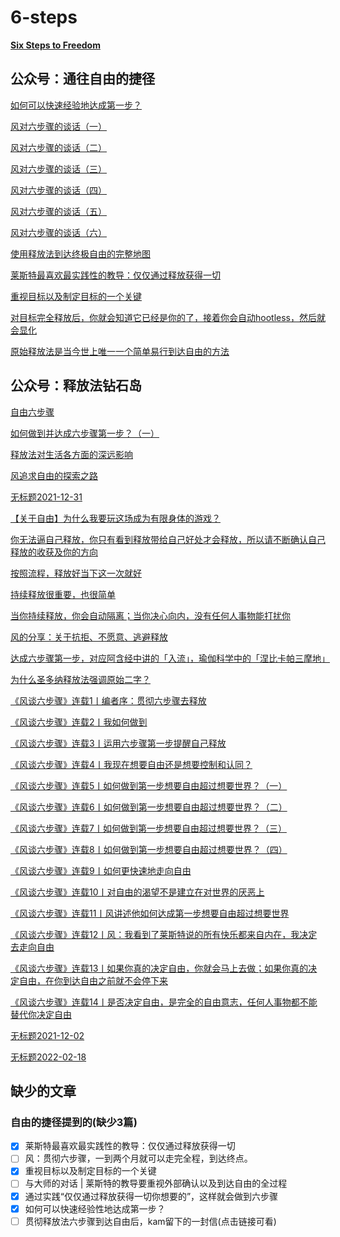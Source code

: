 # 6-steps

**[Six Steps to Freedom](Six%20Steps%20to%20Freedom%20自由六步.md)**

## 公众号：通往自由的捷径

[如何可以快速经验地达成第一步？](公众号自由的捷径/如何可以快速经验性地达成第一步？.md)

[风对六步骤的谈话（一）](公众号自由的捷径/风对六步骤的谈话（一）.md)

[风对六步骤的谈话（二）](公众号自由的捷径/风对六步骤的谈话（二）.md)

[风对六步骤的谈话（三）](公众号自由的捷径/风对六步骤的谈话（三）.md)

[风对六步骤的谈话（四）](公众号自由的捷径/风对六步骤的谈话（四）.md)

[风对六步骤的谈话（五）](公众号自由的捷径/风对六步骤的谈话（五）.md)

[风对六步骤的谈话（六）](公众号自由的捷径/风对六步骤的谈话（六）.md)

[使用释放法到达终极自由的完整地图](公众号自由的捷径/使用释放法到达终极自由的完整地图.md)

[莱斯特最喜欢最实践性的教导：仅仅通过释放获得一切](公众号自由的捷径/莱斯特最喜欢最实践性的教导：仅仅通过释放获得一切.md)

[重视目标以及制定目标的一个关键](公众号自由的捷径/重视目标以及制定目标的一个关键.md)

[对目标完全释放后，你就会知道它已经是你的了，接着你会自动hootless，然后就会显化](公众号自由的捷径/对目标完全释放后，你就会知道它已经是你的了，接着你会自动hootless，然后就会显化.md)

[原始释放法是当今世上唯一一个简单易行到达自由的方法](公众号自由的捷径/原始释放法是当今世上唯一一个简单易行到达自由的方法.md)

## 公众号：释放法钻石岛

[自由六步骤](公众号释放法钻石岛/自由六步骤.md)

[如何做到并达成六步骤第一步？（一）](公众号释放法钻石岛/如何做到并达成六步骤第一步？（一）.md)

[释放法对生活各方面的深远影响](公众号释放法钻石岛/释放法对生活各方面的深远影响.md)

[风追求自由的探索之路](公众号释放法钻石岛/风追求自由的探索之路.md)

[无标题2021-12-31](公众号释放法钻石岛/无标题2021-12-31.md)

[【关于自由】为什么我要玩这场成为有限身体的游戏？](公众号释放法钻石岛/【关于自由】为什么我要玩这场成为有限身体的游戏？.md)

[你无法逼自己释放，你只有看到释放带给自己好处才会释放，所以请不断确认自己释放的收获及你的方向](公众号释放法钻石岛/你无法逼自己释放，你只有看到释放带给自己好处才会释放，所以请不断确认自己释放的收获及你的方向.md)

[按照流程，释放好当下这一次就好](公众号释放法钻石岛/按照流程，释放好当下这一次就好.md)

[持续释放很重要，也很简单](公众号释放法钻石岛/持续释放很重要，也很简单.md)

[当你持续释放，你会自动隔离；当你决心向内，没有任何人事物能打扰你](公众号释放法钻石岛/当你持续释放，你会自动隔离；当你决心向内，没有任何人事物能打扰你.md)

[风的分享：关于抗拒、不愿意、逃避释放](公众号释放法钻石岛/风的分享：关于抗拒、不愿意、逃避释放.md)

[达成六步骤第一步，对应阿含经中讲的「入流」，瑜伽科学中的「涅比卡帕三摩地」](公众号释放法钻石岛/达成六步骤第一步，对应阿含经中讲的「入流」，瑜伽科学中的「涅比卡帕三摩地」.md)

[为什么圣多纳释放法强调原始二字？](公众号释放法钻石岛/什么圣多纳释放法强调原始二字？.md)

[《风谈六步骤》连载1丨编者序：贯彻六步骤去释放](公众号释放法钻石岛/《风谈六步骤》连载1丨编者序：贯彻六步骤去释放.md)

[《风谈六步骤》连载2丨我如何做到](公众号释放法钻石岛/《风谈六步骤》连载2丨我如何做到.md)

[《风谈六步骤》连载3丨运用六步骤第一步提醒自己释放](公众号释放法钻石岛/《风谈六步骤》连载3丨运用六步骤第一步提醒自己释放.md)

[《风谈六步骤》连载4丨我现在想要自由还是想要控制和认同？](公众号释放法钻石岛/《风谈六步骤》连载4丨我现在想要自由还是想要控制和认同？.md)

[《风谈六步骤》连载5丨如何做到第一步想要自由超过想要世界？（一）](公众号释放法钻石岛/《风谈六步骤》连载5丨如何做到第一步想要自由超过想要世界？（一）.md)

[《风谈六步骤》连载6丨如何做到第一步想要自由超过想要世界？（二）](公众号释放法钻石岛/《风谈六步骤》连载6丨如何做到第一步想要自由超过想要世界？（二）.md)

[《风谈六步骤》连载7丨如何做到第一步想要自由超过想要世界？（三）](公众号释放法钻石岛/《风谈六步骤》连载7丨如何做到第一步想要自由超过想要世界？（三）.md)

[《风谈六步骤》连载8丨如何做到第一步想要自由超过想要世界？（四）](公众号释放法钻石岛/《风谈六步骤》连载8丨如何做到第一步想要自由超过想要世界？（四）.md)

[《风谈六步骤》连载9丨如何更快速地走向自由](公众号释放法钻石岛/《风谈六步骤》连载9丨如何更快速地走向自由.md)

[《风谈六步骤》连载10丨对自由的渴望不是建立在对世界的厌恶上](公众号释放法钻石岛/《风谈六步骤》连载10丨对自由的渴望不是建立在对世界的厌恶上.md)

[《风谈六步骤》连载11丨风讲述他如何达成第一步想要自由超过想要世界](公众号释放法钻石岛/《风谈六步骤》连载11丨风讲述他如何达成第一步想要自由超过想要世界.md)

[《风谈六步骤》连载12丨风：我看到了莱斯特说的所有快乐都来自内在，我决定去走向自由](公众号释放法钻石岛/《风谈六步骤》连载12丨风：我看到了莱斯特说的所有快乐都来自内在，我决定去走向自由.md)

[《风谈六步骤》连载13丨如果你真的决定自由，你就会马上去做；如果你真的决定自由，在你到达自由之前就不会停下来](公众号释放法钻石岛/《风谈六步骤》连载13丨如果你真的决定自由，你就会马上去做；如果你真的决定自由，在你到达自由之前就不会停下来.md)

[《风谈六步骤》连载14丨是否决定自由，是完全的自由意志，任何人事物都不能替代你决定自由](公众号释放法钻石岛/《风谈六步骤》连载14丨是否决定自由，是完全的自由意志，任何人事物都不能替代你决定自由.md)

[无标题2021-12-02](公众号释放法钻石岛/无标题2021-12-02.md)

[无标题2022-02-18](公众号释放法钻石岛/无标题2022-02-18.md)

## 缺少的文章
### 自由的捷径提到的(缺少3篇)
- [x] 莱斯特最喜欢最实践性的教导：仅仅通过释放获得一切
- [ ] 风：贯彻六步骤，一到两个月就可以走完全程，到达终点。
- [x] 重视目标以及制定目标的一个关键
- [ ] 与大师的对话 | 莱斯特的教导要重视外部确认以及到达自由的全过程
- [x] 通过实践“仅仅通过释放获得一切你想要的”，这样就会做到六步骤
- [x] 如何可以快速经验性地达成第一步？
- [ ] 贯彻释放法六步骤到达自由后，kam留下的一封信(点击链接可看)